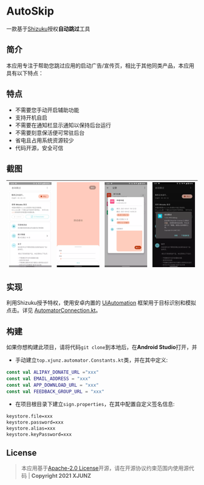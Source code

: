 
# AutoSkip

一款基于[Shizuku](https://github.com/RikkaApps/Shizuku)授权**自动跳过**工具

## 简介

本应用专注于帮助您跳过应用的启动广告/宣传页，相比于其他同类产品，本应用具有以下特点：

## 特点

- 不需要您手动开启辅助功能
- 支持开机自启
- 不需要在通知栏显示通知以保持后台运行
- 不需要刻意保活便可常驻后台
- 省电且占用系统资源较少
- 代码开源，安全可信

## 截图

| <img src="/app/screenshots/pic_main.webp" alt="pic_main" style="zoom:25%;" /> | <img src="/app/screenshots/pic_test.webp" alt="pic_test" style="zoom:25%;" /> | <img src="/app/screenshots/pic_records.webp" style="zoom:25%;" /> | <img src="/app/screenshots/pic_night_mode.webp" style="zoom:25%;" /> |
| ------------------------------------------------------------ | ------------------------------------------------------------ | ------------------------------------------------------------ | ------------------------------------------------------------ |

## 实现

利用Shizuku授予特权，使用安卓内置的 [UiAutomation](https://cs.android.com/android/platform/superproject/+/master:frameworks/base/core/java/android/app/UiAutomation.java)
框架用于目标识别和模拟点击。详见 [AutomatorConnection.kt](https://github.com/xjunz/AutoSkip/blob/master/automator/src/main/java/top/xjunz/automator/AutomatorConnection.kt)。

## 构建

如果你想构建此项目，请将代码`git clone`到本地后，在**Android Studio**打开，并

- 手动建立`top.xjunz.automator.Constants.kt`类，并在其中定义:

```kotlin
const val ALIPAY_DONATE_URL ="xxx"
const val EMAIL_ADDRESS = "xxx"
const val APP_DOWNLOAD_URL = "xxx"
const val FEEDBACK_GROUP_URL = "xxx"
```

- 在项目根目录下建立`sign.properties`，在其中配置自定义签名信息:

```properties
keystore.file=xxx
keystore.password=xxx
keystore.alias=xxx
keystore.keyPassword=xxx
```

## License

> 本应用基于[Apache-2.0 License](https://github.com/xjunz/AutoSkip/blob/master/LICENSE)开源，请在开源协议约束范围内使用源代码 | **Copyright 2021 XJUNZ**
>

